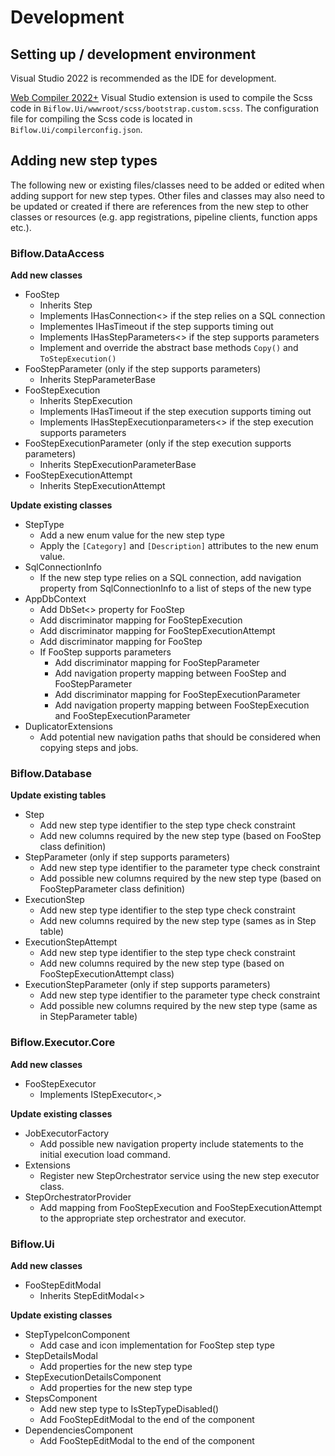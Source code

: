 # Development

## Setting up / development environment

Visual Studio 2022 is recommended as the IDE for development.

<a href="https://marketplace.visualstudio.com/items?itemName=Failwyn.WebCompiler64">Web Compiler 2022+</a> Visual Studio extension is used to compile the Scss code in `Biflow.Ui/wwwroot/scss/bootstrap.custom.scss`. The configuration file for compiling the Scss code is located in `Biflow.Ui/compilerconfig.json`.

## Adding new step types

The following new or existing files/classes need to be added or edited when adding support for new step types. Other files and classes may also need to be updated or created if there are references from the new step to other classes or resources (e.g. app registrations, pipeline clients, function apps etc.).

### Biflow.DataAccess

**Add new classes**

- FooStep
  - Inherits Step
  - Implements IHasConnection<> if the step relies on a SQL connection
  - Implementes IHasTimeout if the step supports timing out
  - Implements IHasStepParameters<> if the step supports parameters
  - Implement and override the abstract base methods `Copy()` and `ToStepExecution()`
- FooStepParameter (only if the step supports parameters)
  - Inherits StepParameterBase
- FooStepExecution
  - Inherits StepExecution
  - Implements IHasTimeout if the step execution supports timing out
  - Implements IHasStepExecutionparameters<> if the step execution supports parameters
- FooStepExecutionParameter (only if the step execution supports parameters)
  - Inherits StepExecutionParameterBase
- FooStepExecutionAttempt
  - Inherits StepExecutionAttempt

**Update existing classes**

- StepType
  - Add a new enum value for the new step type
  - Apply the `[Category]` and `[Description]` attributes to the new enum value.
- SqlConnectionInfo
  - If the new step type relies on a SQL connection, add navigation property from SqlConnectionInfo to a list of steps of the new type
- AppDbContext
  - Add DbSet<> property for FooStep
  - Add discriminator mapping for FooStepExecution
  - Add discriminator mapping for FooStepExecutionAttempt
  - Add discriminator mapping for FooStep
  - If FooStep supports parameters
    - Add discriminator mapping for FooStepParameter
    - Add navigation property mapping between FooStep and FooStepParameter
    - Add discriminator mapping for FooStepExecutionParameter
    - Add navigation property mapping between FooStepExecution and FooStepExecutionParameter
- DuplicatorExtensions
    - Add potential new navigation paths that should be considered when copying steps and jobs.

### Biflow.Database

**Update existing tables**

- Step
  - Add new step type identifier to the step type check constraint
  - Add new columns required by the new step type (based on FooStep class definition)
- StepParameter (only if step supports parameters)
  - Add new step type identifier to the parameter type check constraint
  - Add possible new columns required by the new step type (based on FooStepParameter class definition)
- ExecutionStep
  - Add new step type identifier to the step type check constraint
  - Add new columns required by the new step type (sames as in Step table)
- ExecutionStepAttempt
  - Add new step type identifier to the step type check constraint
  - Add new columns required by the new step type (based on FooStepExecutionAttempt class)
- ExecutionStepParameter (only if step supports parameters)
  - Add new step type identifier to the parameter type check constraint
  - Add possible new columns required by the new step type (same as in StepParameter table)

### Biflow.Executor.Core

**Add new classes**

- FooStepExecutor
  - Implements IStepExecutor<,>

**Update existing classes**

- JobExecutorFactory
  - Add possible new navigation property include statements to the initial execution load command.
- Extensions
  - Register new StepOrchestrator service using the new step executor class.
- StepOrchestratorProvider
  - Add mapping from FooStepExecution and FooStepExecutionAttempt to the appropriate step orchestrator and executor.

### Biflow.Ui

**Add new classes**

- FooStepEditModal
  - Inherits StepEditModal<>

**Update existing classes**

- StepTypeIconComponent
  - Add case and icon implementation for FooStep step type
- StepDetailsModal
  - Add properties for the new step type
- StepExecutionDetailsComponent
  - Add properties for the new step type
- StepsComponent
  - Add new step type to IsStepTypeDisabled()
  - Add FooStepEditModal to the end of the component
- DependenciesComponent
  - Add FooStepEditModal to the end of the component